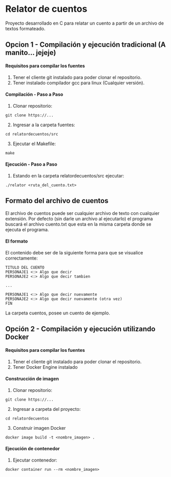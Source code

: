 # Relator de cuentos
Proyecto desarrollado en C para relatar un cuento a partir de un archivo de textos formateado.

## Opcion 1 - Compilación y ejecución tradicional (A manito... jejeje)

#### Requisitos para compilar los fuentes

1. Tener el cliente git instalado para poder clonar el repositorio.
2. Tener instalado compilador gcc para linux (Cualquier versión).

#### Compilación - Paso a Paso

1. Clonar repositorio:
```
git clone https://...
```
2. Ingresar a la carpeta fuentes:
```
cd relatordecuentos/src
```
3. Ejecutar el Makefile:
```
make
```

#### Ejecución - Paso a Paso

1. Estando en la carpeta relatordecuentos/src ejecutar:
```
./relator <ruta_del_cuento.txt>
```
## Formato del archivo de cuentos

El archivo de cuentos puede ser cualquier archivo de texto con cualquier extensión.
Por defecto (sin darle un archivo al ejecutarlo) el programa buscará el archivo cuento.txt que esta en la misma carpeta donde se ejecuta el programa.

#### El formato

El contenido debe ser de la siguiente forma para que se visualice correctamente:

```
TITULO DEL CUENTO
PERSONAJE1 <:> Algo que decir
PERSONAJE2 <:> Algo que decir tambien

...

PERSONAJE1 <:> Algo que decir nuevamente
PERSONAJE2 <:> Algo que decir nuevamente (otra vez)
FIN
```
La carpeta cuentos, posee un cuento de ejemplo.

## Opción 2 - Compilación y ejecución utilizando Docker

#### Requisitos para compilar los fuentes

1. Tener el cliente git instalado para poder clonar el repositorio.
2. Tener Docker Engine instalado

#### Construcción de imagen

1. Clonar repositorio:
```
git clone https://...
```
2. Ingresar a carpeta del proyecto:
```
cd relatordecuentos
```
3. Construir imagen Docker
```
docker image build -t <nombre_imagen> .
```
#### Ejecución de contenedor

1. Ejecutar contenedor:
```
docker container run --rm <nombre_imagen>
```
